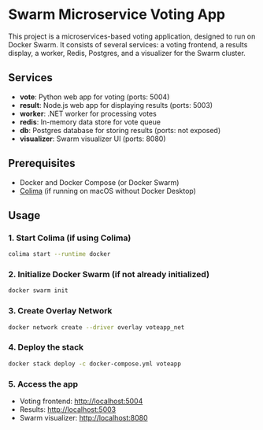 # Swarm Microservice Voting App

This project is a microservices-based voting application, designed to run on Docker Swarm. It consists of several services: a voting frontend, a results display, a worker, Redis, Postgres, and a visualizer for the Swarm cluster.

## Services

- **vote**: Python web app for voting (ports: 5004)
- **result**: Node.js web app for displaying results (ports: 5003)
- **worker**: .NET worker for processing votes
- **redis**: In-memory data store for vote queue
- **db**: Postgres database for storing results (ports: not exposed)
- **visualizer**: Swarm visualizer UI (ports: 8080)

## Prerequisites

- Docker and Docker Compose (or Docker Swarm)
- [Colima](https://github.com/abiosoft/colima) (if running on macOS without Docker Desktop)

## Usage

### 1. Start Colima (if using Colima)
```sh
colima start --runtime docker
```

### 2. Initialize Docker Swarm (if not already initialized)
```sh
docker swarm init
```

### 3. Create Overlay Network
```sh
docker network create --driver overlay voteapp_net
```

### 4. Deploy the stack
```sh
docker stack deploy -c docker-compose.yml voteapp
```

### 5. Access the app
- Voting frontend: [http://localhost:5004](http://localhost:5004)
- Results: [http://localhost:5003](http://localhost:5003)
- Swarm visualizer: [http://localhost:8080](http://localhost:8080)
